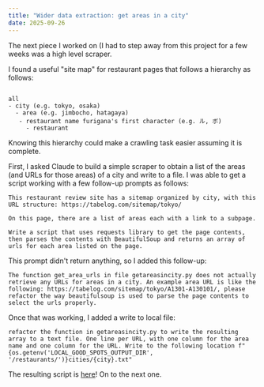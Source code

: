 ```yaml
---
title: "Wider data extraction: get areas in a city"
date: 2025-09-26
---
```


The next piece I worked on (I had to step away from this project for a few weeks was a high level scraper.

I found a useful "site map" for restaurant pages that follows a hierarchy as follows:

```text

all
- city (e.g. tokyo, osaka)
  - area (e.g. jimbocho, hatagaya)
   - restaurant name furigana's first character (e.g. ル, ボ)
     - restaurant

```

Knowing this hierarchy could make a crawling task easier assuming it is complete.

First, I asked Claude to build a simple scraper to obtain a list of the areas (and URLs for those areas) of a city and write to a file. I was able to get a script working with a few follow-up prompts as follows:

```text
This restaurant review site has a sitemap organized by city, with this URL structure: https://tabelog.com/sitemap/tokyo/

On this page, there are a list of areas each with a link to a subpage.

Write a script that uses requests library to get the page contents, then parses the contents with BeautifulSoup and returns an array of urls for each area listed on the page.

```

This prompt didn't return anything, so I added this follow-up:

```text
The function get_area_urls in file getareasincity.py does not actually retrieve any URLs for areas in a city. An example area URL is like the following: https://tabelog.com/sitemap/tokyo/A1301-A130101/, please refactor the way beautifulsoup is used to parse the page contents to select the urls properly.
```

Once that was working, I added a write to local file:

```text
refactor the function in getareasincity.py to write the resulting array to a text file. One line per URL, with one column for the area name and one column for the URL. Write to the following location f"{os.getenv('LOCAL_GOOD_SPOTS_OUTPUT_DIR', '/restaurants/')}cities/{city}.txt"
```

The resulting script is [here](https://github.com/jaredadler/local-good-spots/blob/ff736fc2bd027dcbfdff5f326d9e57b1a3c57073/getareasincity.py)! On to the next one.






